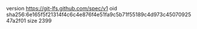 version https://git-lfs.github.com/spec/v1
oid sha256:6e165f5f21314f4c6c4e876f4e51fa9c5b71f55189c4d973c4507092547a2f01
size 2399
